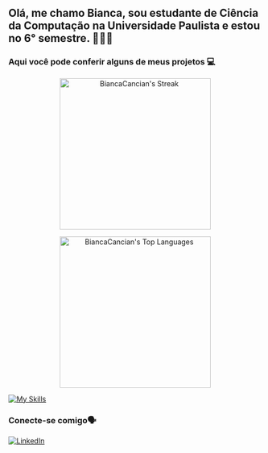 ## Olá, me chamo Bianca, sou estudante de Ciência da Computação na Universidade Paulista e estou no 6° semestre. 🙋🏾‍♀️

### Aqui você pode conferir alguns de meus projetos 💻


<p align = "center">
  <img src="https://github-readme-streak-stats.herokuapp.com/?user=BiancaCancian&theme=synthwave&hide_border=true" alt="BiancaCancian's Streak" width="300" style="display: inline-block;">
</p>
<p align="center">
  <img src="https://github-readme-stats.vercel.app/api/top-langs/?username=BiancaCancian&theme=synthwave&show_icons=true&hide_border=true&layout=compact" alt="BiancaCancian's Top Languages" width="300" style="display: inline-block;">
</p>

<a href="https://skillicons.dev">
    <img src="https://skillicons.dev/icons?i=js,html,css,sass,bootstrap,python,flask,java,spring,mysql,postgresql,mongodb,react,typescript" alt="My Skills">
</a>
 

### Conecte-se comigo🗣️

[![LinkedIn](https://img.shields.io/badge/-LinkedIn-000?style=for-the-badge&logo=linkedin&logoColor=FF00F6&color:FFF)](https://www.linkedin.com/in/bianca-cancian-4a60b61a3/)
